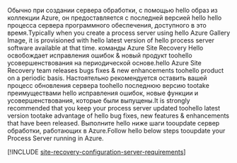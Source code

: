 
<span data-ttu-id="92726-101">Обычно при создании сервера обработки, с помощью hello образ из коллекции Azure, он предоставляется с последней версией hello hello процесса сервера программного обеспечения, доступного в это время.</span><span class="sxs-lookup"><span data-stu-id="92726-101">Typically when you create a process server using hello Azure Gallery Image, it is provisioned with hello latest version of hello process server software available at that time.</span></span> <span data-ttu-id="92726-102">команды Azure Site Recovery Hello освобождает исправления ошибок & новый продукт toohello усовершенствования на периодической основе.</span><span class="sxs-lookup"><span data-stu-id="92726-102">hello Azure Site Recovery team releases bugs fixes & new enhancements toohello product on a periodic basis.</span></span> <span data-ttu-id="92726-103">Настоятельно рекомендуется оставить вашей процесс обновления сервера toohello последнюю версию tootake преимуществами hello исправления ошибок, новые функции и усовершенствования, которые были выпущены.</span><span class="sxs-lookup"><span data-stu-id="92726-103">It is strongly recommended that you keep your process server updated toohello latest version tootake advantage of hello bug fixes, new features & enhancements that have been released.</span></span> <span data-ttu-id="92726-104">Выполните hello ниже шаги tooupdate сервер обработки, работающих в Azure.</span><span class="sxs-lookup"><span data-stu-id="92726-104">Follow hello below steps tooupdate your Process Server running in Azure.</span></span>

[!INCLUDE [site-recovery-configuration-server-requirements](site-recovery-vmware-upgrade-process-server-internal.md)]
